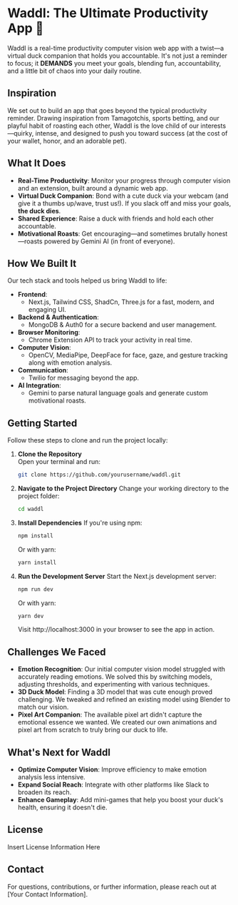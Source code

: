 # Waddl: The Ultimate Productivity App 🦆

Waddl is a real-time productivity computer vision web app with a twist—a virtual duck companion that holds you accountable. It's not just a reminder to focus; it **DEMANDS** you meet your goals, blending fun, accountability, and a little bit of chaos into your daily routine.

## Inspiration

We set out to build an app that goes beyond the typical productivity reminder. Drawing inspiration from Tamagotchis, sports betting, and our playful habit of roasting each other, Waddl is the love child of our interests—quirky, intense, and designed to push you toward success (at the cost of your wallet, honor, and an adorable pet).

## What It Does

- **Real-Time Productivity**: Monitor your progress through computer vision and an extension, built around a dynamic web app.
- **Virtual Duck Companion**: Bond with a cute duck via your webcam (and give it a thumbs up/wave, trust us!). If you slack off and miss your goals, **the duck dies**.
- **Shared Experience**: Raise a duck with friends and hold each other accountable.
- **Motivational Roasts**: Get encouraging—and sometimes brutally honest—roasts powered by Gemini AI (in front of everyone).

## How We Built It

Our tech stack and tools helped us bring Waddl to life:

- **Frontend**:
  - Next.js, Tailwind CSS, ShadCn, Three.js for a fast, modern, and engaging UI.
- **Backend & Authentication**:
  - MongoDB & Auth0 for a secure backend and user management.
- **Browser Monitoring**:
  - Chrome Extension API to track your activity in real time.
- **Computer Vision**:
  - OpenCV, MediaPipe, DeepFace for face, gaze, and gesture tracking along with emotion analysis.
- **Communication**:
  - Twilio for messaging beyond the app.
- **AI Integration**:
  - Gemini to parse natural language goals and generate custom motivational roasts.

## Getting Started

Follow these steps to clone and run the project locally:

1. **Clone the Repository**  
   Open your terminal and run:
   ```bash
   git clone https://github.com/yourusername/waddl.git
   ```
2. **Navigate to the Project Directory**
   Change your working directory to the project folder:
   ```bash
   cd waddl
   ```
3. **Install Dependencies**
   If you're using npm:
   ```bash
   npm install
   ```
   Or with yarn:
   ```bash
   yarn install
   ```
4. **Run the Development Server**
   Start the Next.js development server:
   ```bash
   npm run dev
   ```
   Or with yarn:
   ```bash
   yarn dev
   ```
   Visit http://localhost:3000 in your browser to see the app in action.

## Challenges We Faced

- **Emotion Recognition**: Our initial computer vision model struggled with accurately reading emotions. We solved this by switching models, adjusting thresholds, and experimenting with various techniques.
- **3D Duck Model**: Finding a 3D model that was cute enough proved challenging. We tweaked and refined an existing model using Blender to match our vision.
- **Pixel Art Companion**: The available pixel art didn't capture the emotional essence we wanted. We created our own animations and pixel art from scratch to truly bring our duck to life.

## What's Next for Waddl

- **Optimize Computer Vision**: Improve efficiency to make emotion analysis less intensive.
- **Expand Social Reach**: Integrate with other platforms like Slack to broaden its reach.
- **Enhance Gameplay**: Add mini-games that help you boost your duck's health, ensuring it doesn't die.

## License

Insert License Information Here

## Contact

For questions, contributions, or further information, please reach out at [Your Contact Information].
